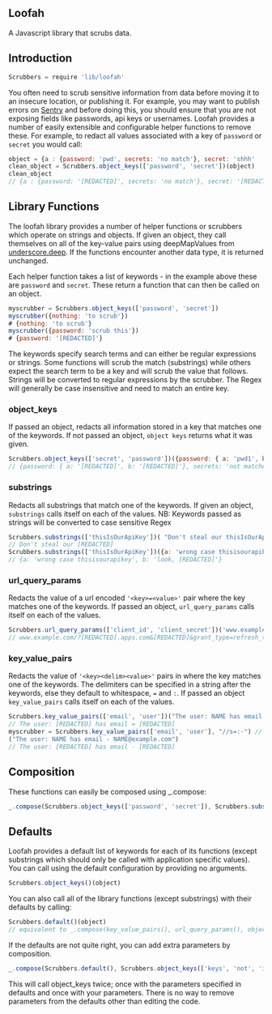 ## Loofah

A Javascript library that scrubs data.

## Introduction

```javascript
Scrubbers = require 'lib/loofah'
```
You often need to scrub sensitive information from data before moving it to an insecure location, or publishing it. For example, you may want to publish errors on [Sentry](https://app.getsentry.com/) and before doing this, you should ensure that you are not exposing fields like passwords, api keys or usernames. Loofah provides a number of easily extensible and configurable helper functions to remove these. For example, to redact all values associated with a key of `password` or `secret` you would call:

```javascript
object = {a : {password: 'pwd', secrets: 'no match'}, secret: 'shhh'
clean_object = Scrubbers.object_keys(['password', 'secret'])(object)
clean_object
// {a : {password: '[REDACTED]', secrets: 'no match'}, secret: '[REDACTED]'
```

## Library Functions

The loofah library provides a number of helper functions or scrubbers which operate on strings and objects. If given an object, they call themselves on all of the key-value pairs using deepMapValues from [underscore.deep](https://github.com/Clever/underscore.deep). If the functions encounter another data type, it is returned unchanged.

Each helper function takes a list of keywords - in the example above these are `password` and `secret`. These return a function that can then be called on an object. 

```javascript
myscrubber = Scrubbers.object_keys(['password', 'secret'])
myscrubber({nothing: 'to scrub'})
# {nothing: 'to scrub'}
myscrubber({password: 'scrub this'})
# {password: '[REDACTED]'}
```

The keywords specify search terms and can either be regular expressions or strings. Some functions will scrub the match (substrings) while others expect the search term to be a key and will scrub the value that follows. Strings will be converted to regular expressions by the scrubber. The Regex will generally be case insensitive and need to match an entire key.

### object_keys
If passed an object, redacts all information stored in a key that matches one of the keywords. If not passed an object, `object keys` returns what it was given.

```javascript
Scrubbers.object_keys(['secret', 'password'])({password: { a: 'pwd1', b: 'pwd2'}, secrets: 'not matched'})
// {password: { a: '[REDACTED]', b: '[REDACTED]'}, secrets: 'not matched'}
```

### substrings
Redacts all substrings that match one of the keywords. If given an object, `substrings` calls itself on each of the values.
NB: Keywords passed as strings will be converted to case sensitive Regex

```javascript
Scrubbers.substrings(['thisIsOurApiKey'])( "Don't steal our thisIsOurApiKey")
// Don't steal our [REDACTED]
Scrubbers.substrings(['thisIsOurApiKey'])({a: 'wrong case thisisourapikey', b: 'look, thisIsOurApiKey'})
// {a: 'wrong case thisisourapikey', b: 'look, [REDACTED]'}
```

### url_query_params
Redacts the value of a url encoded `'<key>=<value>'` pair where the key matches one of the keywords. If passed an object, `url_query_params` calls itself on each of the values.

```javascript
Scrubbers.url_query_params(['client_id', 'client_secret'])('www.example.com/?CliENT_Id=123456789.apps.com&client_secret=123456789&grant_type=refresh_token')
// www.example.com/?[REDACTED].apps.com&[REDACTED]&grant_type=refresh_token
```

### key_value_pairs
Redacts the value of `'<key><delim><value>'` pairs in where the key matches one of the keywords. The delimiters can be specified in a string after the keywords, else they default to whitespace, `=` and `:`. If passed an object `key_value_pairs` calls itself on each of the values.

```javascript
Scrubbers.key_value_pairs(['email', 'user'])("The user: NAME has email = NAME@example.com")
// The user: [REDACTED] has email = [REDACTED]
myscrubber = Scrubbers.key_value_pairs(['email', 'user'], "//s=:-") // delimiters are whitespace, '=', ':' and '-'
("The user: NAME has email - NAME@example.com")
// The user: [REDACTED] has email - [REDACTED]
```

## Composition
These functions can easily be composed using _.compose:

```javascript
_.compose(Scrubbers.object_keys(['password', 'secret']), Scrubbers.substrings(['12345abcde']))(object)
```

## Defaults
Loofah provides a default list of keywords for each of its functions (except substrings which should only be called with application specific values). You can call using the default configuration by providing no arguments.

```javascript
Scrubbers.object_keys()(object)
```

You can also call all of the library functions (except substrings) with their defaults by calling:

```javascript
Scrubbers.default()(object)
// equivalent to _.compose(key_value_pairs(), url_query_params(), object_keys())(object)
```

If the defaults are not quite right, you can add extra parameters by composition.

```javascript
_.compose(Scrubbers.default(), Scrubbers.object_keys(['keys', 'not', 'in', 'defaults']))(object)
```

This will call object_keys twice; once with the parameters specified in defaults and once with your parameters. There is no way to remove parameters from the defaults other than editing the code.
